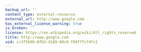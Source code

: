 ```yaml
---
backup_url: ''
content_type: external-resource
external_url: http://www.google.com
has_external_license_warning: true
is_broken: ''
license: https://en.wikipedia.org/wiki/All_rights_reserved
title: http://www.google.com
uid: cc3f5b96-8fb3-4189-88c9-f69f7fcf4fc2
---
```

